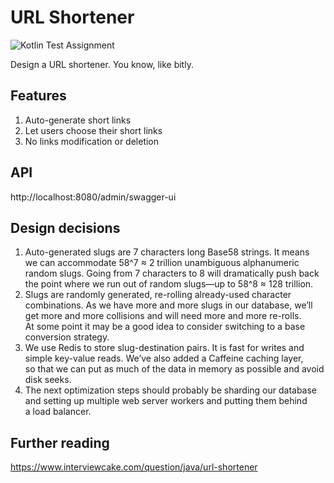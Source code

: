 # URL Shortener

![Kotlin Test Assignment](https://img.shields.io/badge/kotlin-Test%20Assignment-important?style=for-the-badge&logo=kotlin)

Design a URL shortener. You know, like bitly.

## Features

1. Auto-generate short links
2. Let users choose their short links
3. No links modification or deletion

## API

http://localhost:8080/admin/swagger-ui

## Design decisions

1. Auto-generated slugs are 7 characters long Base58 strings. 
It means we can accommodate 58^7 ≈ 2 trillion unambiguous alphanumeric 
random slugs. Going from 7 characters to 8 will dramatically push back 
the point where we run out of random slugs—up to 58^8 ≈ 128 trillion.
2. Slugs are randomly generated, re-rolling already-used character combinations.
As we have more and more slugs in our database, we’ll get more and more collisions
and will need more and more re-rolls. At some point it may be a good idea to consider
switching to a base conversion strategy.
3. We use Redis to store slug-destination pairs. It is fast for writes and simple key-value reads. 
We’ve also added a Caffeine caching layer, so that we can put as much of the data in memory 
as possible and avoid disk seeks.
4. The next optimization steps should probably be sharding our database and setting up multiple 
web server workers and putting them behind a load balancer. 

## Further reading

https://www.interviewcake.com/question/java/url-shortener
